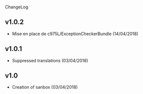 ChangeLog

v1.0.2
------
- Mise en place de c975L/ExceptionCheckerBundle (14/04/2018)

v1.0.1
------
- Suppressed translations (03/04/2018)

v1.0
----
- Creation of sanbox (03/04/2018)